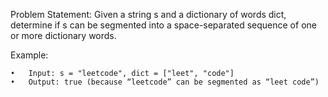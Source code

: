Problem Statement: Given a string s and a dictionary of words dict, determine if s can be segmented into a space-separated sequence of one or more dictionary words.

Example:

	•	Input: s = "leetcode", dict = ["leet", "code"]
	•	Output: true (because “leetcode” can be segmented as “leet code”)